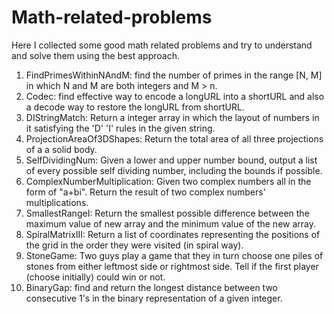 # Math-related-problems

Here I collected some good math related problems and try to understand and solve them using the best approach.

1. FindPrimesWithinNAndM: find the number of primes in the range [N, M] in which N and M are both integers and M > n.
2. Codec: find effective way to encode a longURL into a shortURL and also a decode way to restore the longURL from shortURL.
3. DIStringMatch: Return a integer array in which the layout of numbers in it satisfying the 'D' 'I' rules in the given string.
4. ProjectionAreaOf3DShapes: Return the total area of all three projections of a a solid body.
5. SelfDividingNum: Given a lower and upper number bound, output a list of every possible self dividing number, including the bounds if possible.
6. ComplexNumberMultiplication: Given two complex numbers all in the form of "a+bi". Return the result of two complex numbers' multiplications.
7. SmallestRangeI: Return the smallest possible difference between the maximum value of new array and the minimum value of the new array.
8. SpiralMatrixIII: Return a list of coordinates representing the positions of the grid in the order they were visited (in spiral way).
9. StoneGame: Two guys play a game that they in turn choose one piles of stones from either leftmost side or rightmost side. Tell if the first player (choose initially) could win or not.
10. BinaryGap: find and return the longest distance between two consecutive 1's in the binary representation of a given integer.
